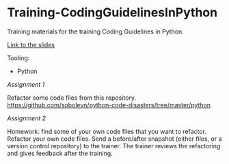 # Training-CodingGuidelinesInPython
Training materials for the training Coding Guidelines in Python.

[Link to the slides](https://docs.google.com/presentation/d/1YK-gjdFi8NKN_fjVEl3Y0zFr4kOv2n5vDAdcQTplgqE/edit?usp=sharing)

Tooling:
- Python

_Assignment 1_

Refactor some code files from this repository.
https://github.com/sobolevn/python-code-disasters/tree/master/python

_Assignment 2_

Homework: find some of your own code files that you want to refactor.
Refactor your own code files. Send a before/after snapshot (either files, or a version control repository) to the trainer. The trainer reviews the refactoring and gives feedback after the training.
